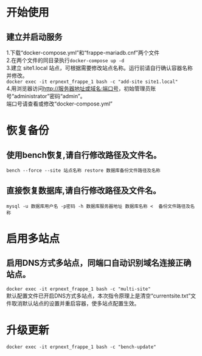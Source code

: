 # 开始使用
## 建立并启动服务
1.下载“docker-compose.yml”和“frappe-mariadb.cnf”两个文件  
2.在两个文件的同目录执行`docker-compose up -d`  
3.建立 site1.local 站点，可根据需要修改站点名称。运行前请自行确认容器名称并修改。  
`docker exec -it erpnext_frappe_1 bash -c "add-site site1.local"`  
4.用浏览器访问<http://服务器地址或域名:端口号>，初始管理员账号“administrator”密码“admin”。  
端口号请查看或修改“docker-compose.yml”  

# 恢复备份
## 使用bench恢复,请自行修改路径及文件名。
`bench --force --site 站点名称 restore 数据库备份文件路径及名称`
## 直接恢复数据库,请自行修改路径及文件名。
`mysql -u 数据库用户名 -p密码 -h 数据库服务器地址 数据库名称 <  备份文件路径及名称`

# 启用多站点
## 启用DNS方式多站点，同端口自动识别域名连接正确站点。
`docker exec -it erpnext_frappe_1 bash -c "multi-site"`  
默认配置文件已开启DNS方式多站点，本次指令原理上是清空“currentsite.txt”文件取消默认站点的设置并重启容器，使多站点配置生效。  

# 升级更新
`docker exec -it erpnext_frappe_1 bash -c "bench-update"`  
